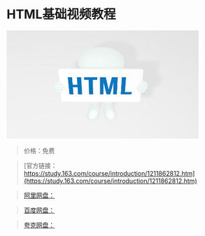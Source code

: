 # HTML基础视频教程

![img](../../../assets/study163/free/ffc6eb3c051f4314b4fe7f83be147baf.jpg)

> 价格：免费

> [官方链接：https://study.163.com/course/introduction/1211862812.htm](https://study.163.com/course/introduction/1211862812.htm)

> [阿里网盘：]()

> [百度网盘：]()

> [夸克网盘：]()

